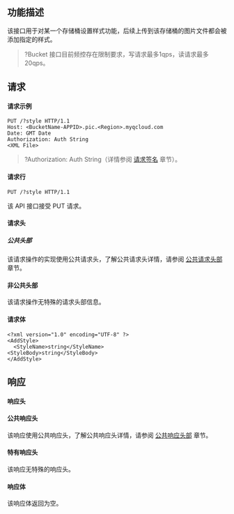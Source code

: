## 功能描述
该接口用于对某一个存储桶设置样式功能，后续上传到该存储桶的图片文件都会被添加指定的样式。

>?Bucket 接口目前频控存在限制要求，写请求最多1qps，读请求最多20qps。

## 请求
#### 请求示例

```
PUT /?style HTTP/1.1
Host: <BucketName-APPID>.pic.<Region>.myqcloud.com 
Date: GMT Date
Authorization: Auth String
<XML File>
```
>?Authorization: Auth String（详情参阅 [请求签名](https://intl.cloud.tencent.com/document/product/436/7778) 章节）。

#### 请求行

```
PUT /?style HTTP/1.1
```
该 API 接口接受 PUT 请求。

#### 请求头
##### 公共头部
该请求操作的实现使用公共请求头，了解公共请求头详情，请参阅 [公共请求头部](https://intl.cloud.tencent.com/document/product/436/7728) 章节。

#### 非公共头部
该请求操作无特殊的请求头部信息。
#### 请求体

```
<?xml version="1.0" encoding="UTF-8" ?>
<AddStyle>
  <StyleName>string</StyleName>
<StyleBody>string</StyleBody>
</AddStyle>
```

## 响应
#### 响应头
#### 公共响应头
该响应使用公共响应头，了解公共响应头详情，请参阅 [公共响应头部](https://intl.cloud.tencent.com/document/product/436/7729) 章节。
#### 特有响应头
该响应无特殊的响应头。
#### 响应体
该响应体返回为空。
